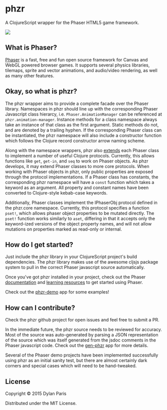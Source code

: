 # phzr

A ClojureScript wrapper for the Phaser HTML5 game framework.

![](https://clojars.org/phzr/latest-version.svg)


## What is Phaser?

[Phaser](http://phaser.io) is a fast, free and fun open source framework
for Canvas and WebGL powered browser games. It supports several physics
libraries, tilemaps, sprite and vector animations, and audio/video rendering,
as well as many other features.


## Okay, so what is phzr?

The phzr wrapper aims to provide a complete facade over the Phaser library.
Namespaces in phzr should line up with the corresponding Phaser
Javascript class hierarcy, i.e. `Phaser.AnimationManager` can be referenced
at `phzr.animation-manager`. Instance methods for a class namespace always
take an instance of that class as the first argument. Static methods do not,
and are denoted by a trailing hyphen. If the corresponding Phaser class can be
instantiated, the phzr namespace will also include a constructor function which
follows the Clojure record constructor arrow naming scheme.

Along with the namespace wrappers, phzr also
[extends](src/phzr/impl/extend/core.cljs#L33) each Phaser class to implement a
number of useful Clojure protocols. Currently, this allows functions like `get`,
`get-in`, and `seq` to work on Phaser objects. As phzr develops, it may extend
Phaser classes to more core protocols. When working with Phaser objects in phzr,
only public properties are exposed through the protocol implementations.
If a Phaser class has constants, the corresponding phzr namespace will have a
`const` function which takes a keyword as an argument. All property and constant
names have been converted to Clojure-style kebab-case keywords.

Additionally, Phaser classes implement the IPhaserObj protocol defined in the
phzr.core namespace. Currently, this protocol specifies a function `pset!`,
which allows phaser object properties to be mutated directly. The `pset!`
function works similarly to `aset`, differing in that it accepts only the
keyword-ized versions of the object property names, and will not allow mutations
on properties marked as read-only or internal.


## How do I get started?

Just include the phzr library in your ClojureScript project's build
dependencies. The phzr library makes use of the awesome cljsjs package
system to pull in the correct Phaser javascript source automatically.

Once you've got phzr installed in your project, check out the Phaser
[documentation](http://phaser.io/docs) and
[learning resources](http://phaser.io/learn) to get started using Phaser.

Check out the [phzr-demo](https://github.com/dparis/phzr-demo) app for some
examples!


## How can I contribute?

Check the phzr github project for open issues and feel free to submit a PR.

In the immediate future, the phzr source needs to be reviewed for accuracy.
Most of the source was auto-generated by parsing a JSON representation of the
source which was itself generated from the jsdoc comments in the Phaser
javascript code. Check out the [gen-phzr](https://github.com/dparis/gen-phzr)
app for more details.

Several of the Phaser demo projects have been implemented successfully
using phzr as an initial sanity test, but there are almost certainly dark
corners and special cases which will need to be hand-tweaked.


## License

Copyright © 2015 Dylan Paris

Distributed under the MIT License.
